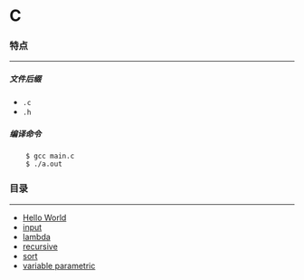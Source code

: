 C
===

### 特点
---
##### 文件后缀
* `.c`
* `.h`

##### 编译命令
```
	$ gcc main.c
	$ ./a.out
```

### 目录
---
* [Hello World](https://github.com/PFei-He/Language-Study-Note/tree/master/C/Hello%20World)
* [input](https://github.com/PFei-He/Language-Study-Note/tree/master/C/input)
* [lambda](https://github.com/PFei-He/Language-Study-Note/tree/master/C/lambda%20-%20function%20pointer)
* [recursive](https://github.com/PFei-He/Language-Study-Note/tree/master/C/recursive%20algorithm)
* [sort](https://github.com/PFei-He/Language-Study-Note/tree/master/C/sort)
* [variable parametric](https://github.com/PFei-He/Language-Study-Note/tree/master/C/variable%20parametric)
